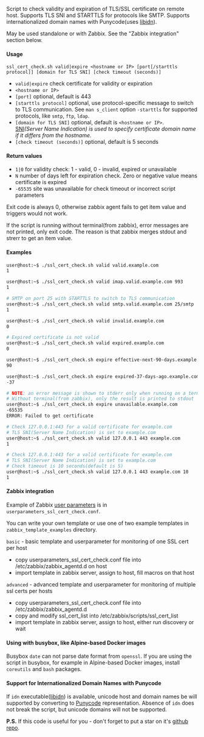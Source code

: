 Script to check validity and expiration of TLS/SSL certificate on remote host. Supports TLS SNI and STARTTLS for protocols like SMTP. Supports internationalized domain names with Punycode(uses [libidn](https://www.gnu.org/software/libidn/)).

May be used standalone or with Zabbix. See the "Zabbix integration" section below.

#### Usage

`ssl_cert_check.sh valid|expire <hostname or IP> [port[/starttls protocol]] [domain for TLS SNI] [check timeout (seconds)]`

* `valid|expire` check certificate for validity or expiration
* `<hostname or IP>`
* `[port]` optional, default is 443
* `[starttls protocol]` optional, use protocol-specific message to switch to TLS communication. See `man s_client` option `-starttls` for supported protocols, like `smtp`, `ftp`, `ldap`.
* `[domain for TLS SNI]` optional, default is `<hostname or IP>`.  
[SNI](https://en.wikipedia.org/wiki/Server_Name_Indication)*(Server Name Indication) is used to specify certificate domain name if it differs from the hostname.*
* `[check timeout (seconds)]` optional, default is 5 seconds

#### Return values

* `1|0`  for validity check: 1 - valid, 0 - invalid, expired or unavailable
* `N`  number of days left for expiration check. Zero or negative value means certificate is expired
* `-65535`  site was unavailable for check timeout or incorrect script parameters

Exit code is always 0, otherwise zabbix agent fails to get item value and triggers would not work. 

If the script is running without terminal(from zabbix), error messages are not printed, only exit code. The reason is that zabbix merges stdout and strerr to get an item value.

#### Examples

```bash
user@host:~$ ./ssl_cert_check.sh valid valid.example.com
1

user@host:~$ ./ssl_cert_check.sh valid imap.valid.example.com 993
1

# SMTP on port 25 with STARTTLS to switch to TLS communication
user@host:~$ ./ssl_cert_check.sh valid smtp.valid.example.com 25/smtp
1

user@host:~$ ./ssl_cert_check.sh valid invalid.example.com
0

# Expired certificate is not valid
user@host:~$ ./ssl_cert_check.sh valid expired.example.com
0

user@host:~$ ./ssl_cert_check.sh expire effective-next-90-days.example.com
90

user@host:~$ ./ssl_cert_check.sh expire expired-37-days-ago.example.com
-37

# NOTE: an error message is shown to stderr only when running on a terminal
# Without terminal(from zabbix), only the result is printed to stdout
user@host:~$ ./ssl_cert_check.sh expire unavailable.example.com
-65535
ERROR: Failed to get certificate

# Check 127.0.0.1:443 for a valid certificate for example.com
# TLS SNI(Server Name Indication) is set to example.com
user@host:~$ ./ssl_cert_check.sh valid 127.0.0.1 443 example.com
1

# Check 127.0.0.1:443 for a valid certificate for example.com
# TLS SNI(Server Name Indication) is set to example.com
# Check timeout is 10 seconds(default is 5)
user@host:~$ ./ssl_cert_check.sh valid 127.0.0.1 443 example.com 10
1
```

#### Zabbix integration

Example of Zabbix [user parameters](https://www.zabbix.com/documentation/current/manual/config/items/userparameters) is in `userparameters_ssl_cert_check.conf`.

You can write your own template or use one of two example templates in `zabbix_template_examples` directory.

`basic` - basic template and userparameter for monitoring of one SSL cert per host

* copy userparameters_ssl_cert_check.conf file into /etc/zabbix/zabbix_agentd.d on host
* import template in zabbix server, assign to host, fill macros on that host

`advanced` - advanced template and userparameter for monitoring of multiple ssl certs per hosts

* copy userparameters_ssl_cert_check.conf file into /etc/zabbix/zabbix_agentd.d
* copy and modify ssl_cert_list into /etc/zabbix/scripts/ssl_cert_list
* import template in zabbix server, assign to host, either run discovery or wait

#### Using with busybox, like Alpine-based Docker images

Busybox `date` can not parse date format from `openssl`. If you are using the script in busybox, for example in Alpine-based Docker images, install `coreutils` and `bash` packages.

#### Support for Internationalized Domain Names with Punycode

If `idn` executable([libidn](https://www.gnu.org/software/libidn/)) is available, unicode host and domain names be will supported by converting to [Punycode](https://en.wikipedia.org/wiki/Punycode) representation. Absence of `idn` does not break the script, but unicode domains will not be supported.

**P.S.** If this code is useful for you - don't forget to put a star on it's [github repo](https://github.com/selivan/https-ssl-cert-check-zabbix).

